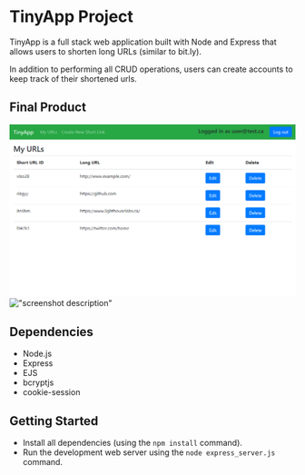 # TinyApp Project

TinyApp is a full stack web application built with Node and Express that allows users to shorten long URLs (similar to bit.ly).

In addition to performing all CRUD operations, users can create accounts to keep track of their shortened urls.


## Final Product

!["screenshot description"](https://github.com/keikaloustian/tinyapp/blob/master/docs/urls_index.png?raw=true)
!["screenshot description"](#)

## Dependencies

- Node.js
- Express
- EJS
- bcryptjs
- cookie-session

## Getting Started

- Install all dependencies (using the `npm install` command).
- Run the development web server using the `node express_server.js` command.